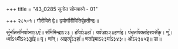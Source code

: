 +++
title = "43_0285 सुनोत सोमपाव्ने - 01"

+++
२८५-१। गौरीविते द्वे॥ द्वयोर्गौरीवितिर्बृहतीन्द्रः॥

सु꣥नो꣯तसो꣯मपा꣯व्नाऽ६ए꣥॥ सो꣡꣯ममिन्द्राऽ२३। हो꣡वा꣢ऽ३हा꣢। यव꣡ज्राऽ२३इणा꣢इ। प꣡चता꣢꣯पक्ता꣡इरवसे꣢꣯कृ। णू꣡। ध्वा꣢ऽ१मीऽ२३द्धा꣢इ॥ पृ। णा꣡न्। आइत्पॄ꣢ऽ३हा꣢॥ णता꣡इमाऽ२३या꣢ऽ३४३ः। ओ꣡ऽ२३४५इ॥ डा॥